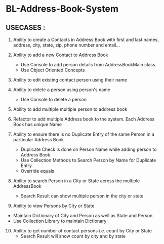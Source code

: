 # BL-Address-Book-System

## USECASES :

1. Ability to create a Contacts in Address Book with first and last names,
   address, city, state, zip, phone number and email...

2. Ability to add a new Contact to Address Book
   - Use Console to add  person details from AddressBookMain class
   - Use Object Oriented Concepts
 
3. Ability to edit existing contact person using their name

4. Ability to delete a person using person's name
   - Use Console to delete a person

5. Ability to add multiple multiple person to address book

6. Refactor to add multiple Address book to the system.
   Each Address Book has unique Name

7. Ability to ensure there is no Duplicate Entry of the same Person
   in a particular Address Book
   - Duplicate Check is done on Person Name while adding person
     to Address Book.
   - Use Collection Methods to Search Person by Name for Duplicate Entry
   - Override equals

8. Ability to search Person in a City or State across the multiple AddressBook
   - Search Result can show multiple person in the city or state

9. Ability to view Persons by City or State 
  - Maintain Dictionary of City and Person as well as State and Person
  - Use Collection Library to maintain Dictionary

10. Ability to get number of contact persons i.e. count by City or State
    - Search Result will show count by city and by state
